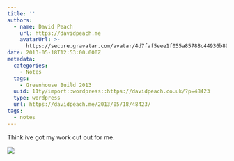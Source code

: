 ```yaml
---
title: ''
authors:
  - name: David Peach
    url: https://davidpeach.me
    avatarUrl: >-
      https://secure.gravatar.com/avatar/4d7faf5eee1f055a85788c44936b8995eaab6dfb004e7854ec747ccb272e91ee?s=96&d=mm&r=g
date: 2013-05-18T12:53:00.000Z
metadata:
  categories:
    - Notes
  tags:
    - Greenhouse Build 2013
  uuid: 11ty/import::wordpress::https://davidpeach.co.uk/?p=48423
  type: wordpress
  url: https://davidpeach.me/2013/05/18/48423/
tags:
  - notes
---
```

Think ive got my work cut out for me.

[![](/assets/1368885180641-2048x1536-Yat88T6xxD5C.jpg)](/assets/1368885180641-2048x1536-Yat88T6xxD5C.jpg)
